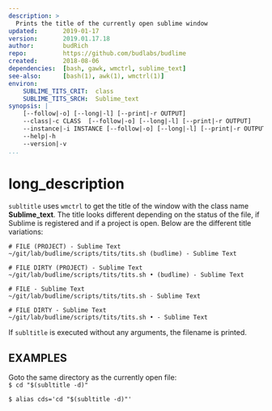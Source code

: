 ```yaml
---
description: >
  Prints the title of the currently open sublime window
updated:       2019-01-17
version:       2019.01.17.18
author:        budRich
repo:          https://github.com/budlabs/budlime
created:       2018-08-06
dependencies:  [bash, gawk, wmctrl, sublime_text]
see-also:      [bash(1), awk(1), wmctrl(1)]
environ:
    SUBLIME_TITS_CRIT:  class
    SUBLIME_TITS_SRCH:  Sublime_text
synopsis: |
    [--follow|-o] [--long|-l] [--print|-r OUTPUT]
    --class|-c CLASS  [--follow|-o] [--long|-l] [--print|-r OUTPUT]
    --instance|-i INSTANCE [--follow|-o] [--long|-l] [--print|-r OUTPUT] 
    --help|-h
    --version|-v
...
```


# long_description

`subltitle` uses `wmctrl` to get the title of the window with the class name **Sublime_text**. The title looks different depending on the status of the file, if Sublime is registered and if a project is open. Below are the different title variations:  

``` text
# FILE (PROJECT) - Sublime Text
~/git/lab/budlime/scripts/tits/tits.sh (budlime) - Sublime Text

# FILE DIRTY (PROJECT) - Sublime Text
~/git/lab/budlime/scripts/tits/tits.sh • (budlime) - Sublime Text

# FILE - Sublime Text
~/git/lab/budlime/scripts/tits/tits.sh - Sublime Text

# FILE DIRTY - Sublime Text
~/git/lab/budlime/scripts/tits/tits.sh • - Sublime Text
```

If `subltitle` is executed without any arguments, the filename is printed.

EXAMPLES
--------

Goto the same directory as the currently open file:  
`$ cd "$(subltitle -d)"`  

`$ alias cds='cd "$(subltitle -d)"'`  
